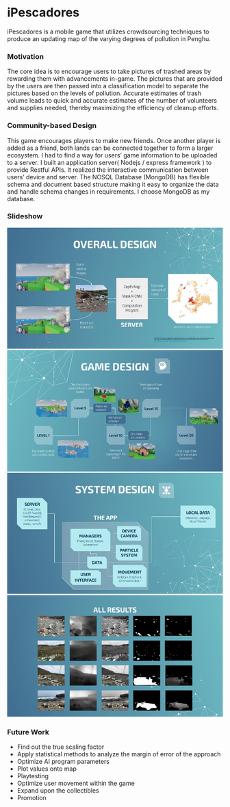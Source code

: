 # iPescadores

iPescadores is a mobile game that utilizes crowdsourcing techniques to produce an updating map of the varying degrees of pollution in Penghu. 

### Motivation
The core idea is to encourage users to take pictures of trashed areas by rewarding them with advancements in-game.
The pictures that are provided by the users are then passed into a classification model to separate the pictures based on the levels of pollution.
Accurate estimates of trash volume leads to quick and accurate estimates of the number of volunteers and supplies needed, thereby maximizing the efficiency of cleanup efforts.

### Community-based Design
This game encourages players to make new friends. Once another player is added as a friend, both lands can be connected together to form a larger ecosystem.
I had to find a way for users’ game information to be uploaded to a server. I built an application server( Nodejs / express framework ) to provide Restful APIs. 
It realized the interactive communication between users’ device and server. 
The NOSQL Database (MongoDB) has flexible schema and document based structure making it easy to organize the data and handle schema changes in requirements. 
I choose MongoDB as my database.

### Slideshow
![alt text](https://github.com/shihd1/iPescadores/blob/master/ImageFolder/Capstone%20Project%20-%20Penghu.jpg?raw=true)
![alt text](https://github.com/shihd1/iPescadores/blob/master/ImageFolder/Capstone%20Project%20-%20Penghu%20(1).jpg?raw=true)
![alt text](https://github.com/shihd1/iPescadores/blob/master/ImageFolder/Capstone%20Project%20-%20Penghu%20(2).jpg?raw=true)
![alt text](https://github.com/shihd1/iPescadores/blob/master/ImageFolder/Capstone%20Project%20-%20Penghu%20(3).jpg?raw=true)

### Future Work
- Find out the true scaling factor
- Apply statistical methods to analyze the margin of error of the approach
- Optimize AI program parameters
- Plot values onto map
- Playtesting
- Optimize user movement within the game
- Expand upon the collectibles
- Promotion
